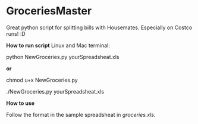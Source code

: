 # GroceriesMaster
Great python script for splitting bills with Housemates. Especially on Costco runs! :D

**How to run script**
Linux and Mac terminal:

python NewGroceries.py yourSpreadsheat.xls 

**or**

chmod u+x NewGroceries.py

./NewGroceries.py yourSpreadsheat.xls

**How to use**

Follow the format in the sample spreadsheat in *groceries.xls*.
